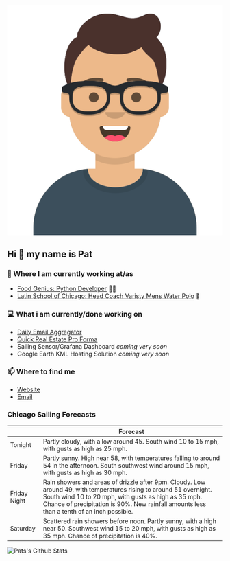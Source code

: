 [![Social banner for p-j-falconer](https://raw.githubusercontent.com/P-J-FALCONER/P-J-FALCONER/master/assets/avataaars.svg)](https://patfalconer.com/)
## Hi :wave: my name is Pat

### 💼 Where I am currently working at/as
- [Food Genius: Python Developer](https://getfoodgenius.com/) 🍔🐍
- [Latin School of Chicago: Head Coach Varisty Mens Water Polo](https://www.latinschool.org/) 🤽


### 💻 What i am currently/done working on
 - [Daily Email Aggregator](https://github.com/P-J-FALCONER/dott_daily_mail)
 - [Quick Real Estate Pro Forma](https://github.com/P-J-FALCONER/henry)
 - Sailing Sensor/Grafana Dashboard *coming very soon*
 - Google Earth KML Hosting Solution *coming very soon*

### 📫 Where to find me
 - [Website](https://patfalconer.com/)
 - [Email](mailto:patrick.j.falconer@gmail.com)


### Chicago Sailing Forecasts
|   | Forecast  |
|---|---|
| Tonight | Partly cloudy, with a low around 45. South wind 10 to 15 mph, with gusts as high as 25 mph. |
| Friday | Partly sunny. High near 58, with temperatures falling to around 54 in the afternoon. South southwest wind around 15 mph, with gusts as high as 30 mph. |
| Friday Night | Rain showers and areas of drizzle after 9pm. Cloudy. Low around 49, with temperatures rising to around 51 overnight. South wind 10 to 20 mph, with gusts as high as 35 mph. Chance of precipitation is 90%. New rainfall amounts less than a tenth of an inch possible. |
| Saturday | Scattered rain showers before noon. Partly sunny, with a high near 50. Southwest wind 15 to 20 mph, with gusts as high as 35 mph. Chance of precipitation is 40%. |

![Pats's Github Stats](https://github-readme-stats.vercel.app/api?username=p-j-falconer&show_icons=true&theme=radical)
